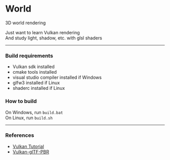 # World
3D world rendering  

Just want to learn Vulkan rendering  
And study light, shadow, etc. with glsl shaders  

------

### Build requirements
* Vulkan sdk installed  
* cmake tools installed  
* visual studio compiler installed if Windows  
* glfw3 installed if Linux  
* shaderc installed if Linux  

### How to build

On Windows, run ```build.bat```  
On Linux, run ```build.sh```  

------

### References
* [Vulkan Tutorial](https://vulkan-tutorial.com/)  
* [Vulkan-glTF-PBR](https://github.com/SaschaWillems/Vulkan-glTF-PBR/)  
